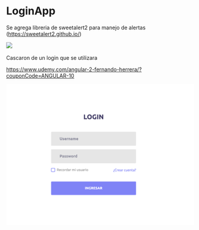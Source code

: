 # LoginApp

Se agrega libreria de sweetalert2 para manejo de alertas (https://sweetalert2.github.io/)

![](https://github.com/Klerith/angular-login-demoapp/blob/master/src/assets/images/SweetAlert2.png?raw=true)

Cascaron de un login que se utilizara

https://www.udemy.com/angular-2-fernando-herrera/?couponCode=ANGULAR-10


![](https://github.com/Klerith/angular-login-demoapp/blob/master/src/assets/images/demo.png?raw=true)
